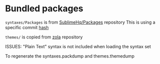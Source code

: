 # Bundled packages

`syntaxes/Packages` is from  [SublimeHq/Packages](https://github.com/sublimehq/Packages) repository
This is using a specific commit [hash](https://github.com/sublimehq/Packages/tree/f36b8f807d5f30d2b8ef639232a9fc5960f550fa)

`themes/` is copied from  [zola](https://github.com/getzola/zola) repository

ISSUES: "Plain Text" syntax is not included when loading the syntax set

To regenerate the syntaxes.packdump and themes.themedump
